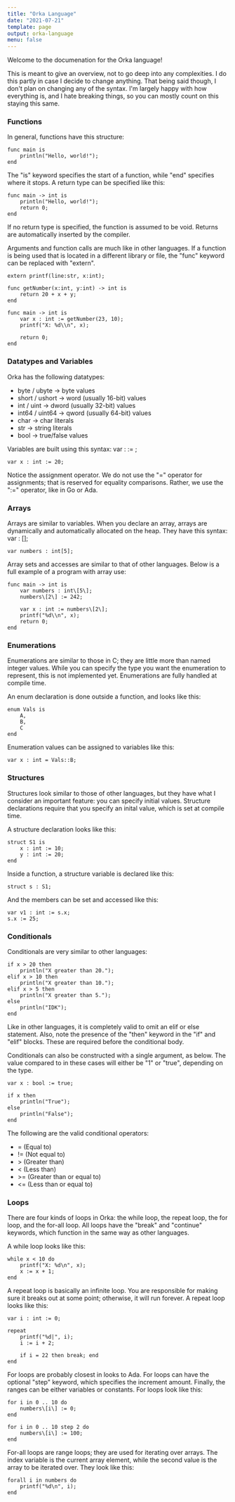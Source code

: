 ```yaml
---
title: "Orka Language"
date: "2021-07-21"
template: page
output: orka-language
menu: false
---
```


Welcome to the documenation for the Orka language!

This is meant to give an overview, not to go deep into any complexities. I do this partly in case I decide to change anything. That being said though, I don't plan on changing any of the syntax. I'm largely happy with how everything is, and I hate breaking things, so you can mostly count on this staying this same.

### Functions

In general, functions have this structure:

```
func main is
    println("Hello, world!");
end
```

The "is" keyword specifies the start of a function, while "end" specifies where it stops. A return type can be specified like this:

```
func main -> int is
    println("Hello, world!");
    return 0;
end
```

If no return type is specified, the function is assumed to be void. Returns are automatically inserted by the compiler.

Arguments and function calls are much like in other languages. If a function is being used that is located in a different library or file, the "func" keyword can be replaced with "extern".

```
extern printf(line:str, x:int);

func getNumber(x:int, y:int) -> int is
    return 20 + x + y;
end

func main -> int is
    var x : int := getNumber(23, 10);
    printf("X: %d\\n", x);
    
    return 0;
end
```

### Datatypes and Variables

Orka has the following datatypes:

- byte / ubyte -> byte values
- short / ushort -> word (usually 16-bit) values
- int / uint -> dword (usually 32-bit) values
- int64 / uint64 -> qword (usually 64-bit) values
- char -> char literals
- str -> string literals
- bool -> true/false values

Variables are built using this syntax: var <name> : <type> := <expression>;

```
var x : int := 20;
```

Notice the assignment operator. We do not use the "=" operator for assignments; that is reserved for equality comparisons. Rather, we use the ":=" operator, like in Go or Ada.

### Arrays

Arrays are similar to variables. When you declare an array, arrays are dynamically and automatically allocated on the heap. They have this syntax: var <name> : <type>\[<size expression>\];

```
var numbers : int[5];
```

Array sets and accesses are similar to that of other languages. Below is a full example of a program with array use:

```
func main -> int is
    var numbers : int\[5\];
    numbers\[2\] := 242;
    
    var x : int := numbers\[2\];
    printf("%d\\n", x);
    return 0;
end
```

### Enumerations

Enumerations are similar to those in C; they are little more than named integer values. While you can specify the type you want the enumeration to represent, this is not implemented yet. Enumerations are fully handled at compile time.

An enum declaration is done outside a function, and looks like this:

```
enum Vals is
    A,
    B,
    C
end
```

Enumeration values can be assigned to variables like this:

```
var x : int = Vals::B;
```

### Structures

Structures look similar to those of other languages, but they have what I consider an important feature: you can specify initial values. Structure declarations require that you specify an inital value, which is set at compile time.

A structure declaration looks like this:

```
struct S1 is
    x : int := 10;
    y : int := 20;
end
```

Inside a function, a structure variable is declared like this:

```
struct s : S1;
```

And the members can be set and accessed like this:

```
var v1 : int := s.x;
s.x := 25;
```

### Conditionals

Conditionals are very similar to other languages:

```
if x > 20 then
    println("X greater than 20.");
elif x > 10 then
    println("X greater than 10.");
elif x > 5 then
    println("X greater than 5.");
else
    println("IDK");
end
```

Like in other languages, it is completely valid to omit an elif or else statement. Also, note the presence of the "then" keyword in the "if" and "elif" blocks. These are required before the conditional body.

Conditionals can also be constructed with a single argument, as below. The value compared to in these cases will either be "1" or "true", depending on the type.

```
var x : bool := true;
    
if x then
    println("True");
else
    println("False");
end
```

The following are the valid conditional operators:

- \= (Equal to)
- != (Not equal to)
- \> (Greater than)
- < (Less than)
- \>= (Greater than or equal to)
- <= (Less than or equal to)


### Loops

There are four kinds of loops in Orka: the while loop, the repeat loop, the for loop, and the for-all loop. All loops have the "break" and "continue" keywords, which function in the same way as other languages.

A while loop looks like this:

```
while x < 10 do 
    printf("X: %d\n", x);
    x := x + 1;
end
```

A repeat loop is basically an infinite loop. You are responsible for making sure it breaks out at some point; otherwise, it will run forever. A repeat loop looks like this:

```
var i : int := 0;
    
repeat
    printf("%d|", i);
    i := i + 2;

    if i = 22 then break; end
end
```

For loops are probably closest in looks to Ada. For loops can have the optional "step" keyword, which specifies the increment amount. Finally, the ranges can be either variables or constants. For loops look like this:

```
for i in 0 .. 10 do
    numbers\[i\] := 0;
end
    
for i in 0 .. 10 step 2 do
    numbers\[i\] := 100;
end
```

For-all loops are range loops; they are used for iterating over arrays. The index variable is the current array element, while the second value is the array to be iterated over. They look like this:

```
forall i in numbers do
    printf("%d\n", i);
end
```


